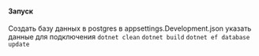 #### Запуск 
Создать базу данных в postgres в appsettings.Development.json указать данные для подключения 
```dotnet clean```
```dotnet build```
```dotnet ef database update```
